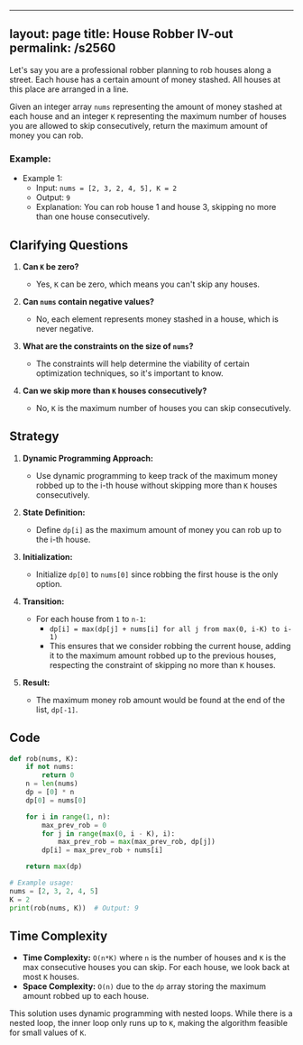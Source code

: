 
---
layout: page
title:  House Robber IV-out
permalink: /s2560
---

Let's say you are a professional robber planning to rob houses along a street. Each house has a certain amount of money stashed. All houses at this place are arranged in a line. 

Given an integer array `nums` representing the amount of money stashed at each house and an integer `K` representing the maximum number of houses you are allowed to skip consecutively, return the maximum amount of money you can rob.

### Example:

- Example 1:
    - Input: `nums = [2, 3, 2, 4, 5], K = 2`
    - Output: `9`
    - Explanation: You can rob house 1 and house 3, skipping no more than one house consecutively.

## Clarifying Questions

1. **Can `K` be zero?**
   - Yes, `K` can be zero, which means you can't skip any houses.
   
2. **Can `nums` contain negative values?**
   - No, each element represents money stashed in a house, which is never negative.
   
3. **What are the constraints on the size of `nums`?**
   - The constraints will help determine the viability of certain optimization techniques, so it's important to know.
   
4. **Can we skip more than `K` houses consecutively?**
   - No, `K` is the maximum number of houses you can skip consecutively.

## Strategy

1. **Dynamic Programming Approach:**
    - Use dynamic programming to keep track of the maximum money robbed up to the i-th house without skipping more than `K` houses consecutively.
    
2. **State Definition:** 
    - Define `dp[i]` as the maximum amount of money you can rob up to the i-th house.

3. **Initialization:**
    - Initialize `dp[0]` to `nums[0]` since robbing the first house is the only option.

4. **Transition:**
    - For each house from `1` to `n-1`:
        - `dp[i] = max(dp[j] + nums[i] for all j from max(0, i-K) to i-1)`
        - This ensures that we consider robbing the current house, adding it to the maximum amount robbed up to the previous houses, respecting the constraint of skipping no more than `K` houses.

5. **Result:**
    - The maximum money rob amount would be found at the end of the list, `dp[-1]`.

## Code

```python
def rob(nums, K):
    if not nums:
        return 0
    n = len(nums)
    dp = [0] * n
    dp[0] = nums[0]

    for i in range(1, n):
        max_prev_rob = 0
        for j in range(max(0, i - K), i):
            max_prev_rob = max(max_prev_rob, dp[j])
        dp[i] = max_prev_rob + nums[i]

    return max(dp)

# Example usage:
nums = [2, 3, 2, 4, 5]
K = 2
print(rob(nums, K))  # Output: 9
```

## Time Complexity

- **Time Complexity:** `O(n*K)` where `n` is the number of houses and `K` is the max consecutive houses you can skip. For each house, we look back at most `K` houses.
- **Space Complexity:** `O(n)` due to the `dp` array storing the maximum amount robbed up to each house.

This solution uses dynamic programming with nested loops. While there is a nested loop, the inner loop only runs up to `K`, making the algorithm feasible for small values of `K`.